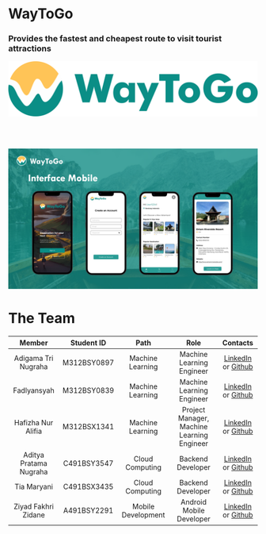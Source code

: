 # WayToGo
### Provides the fastest and cheapest route to visit tourist attractions
<img  src="https://raw.githubusercontent.com/ziyadoodle/WayToGo/main/wtg_horizontal.png" alt="waytogo" width="1000" />

<br/><br/>

<img  src="https://raw.githubusercontent.com/ziyadoodle/WayToGo/main/Screenshot%202023-12-22%20212221.png" alt="waytogo" width="1000" />

# The Team

|            Member           | Student ID  |        Path        |                    Role                    |                                                       Contacts                                                      |
| :-------------------------: | :--------:  | :----------------: | :----------------------------------------: | :-----------------------------------------------------------------------------------------------------------------: |
|     Adigama Tri Nugraha     | M312BSY0897 |  Machine Learning  |          Machine Learning Engineer         |              [LinkedIn](https://www.linkedin.com/in/adigama/) or [Github](https://github.com/adigamatn)             |
|         Fadlyansyah         | M312BSY0839 |  Machine Learning  |          Machine Learning Engineer         |          [LinkedIn](https://www.linkedin.com/in/fadlyansyah/) or [Github](https://github.com/Fadlyansyahh)          |
|      Hafizha Nur Alifia     | M312BSX1341 |  Machine Learning  | Project Manager, Machine Learning Engineer |           [LinkedIn](https://www.linkedin.com/in/hafizhanrlf/) or [Github](https://github.com/hafizhanrlf)          |
|    Aditya Pratama Nugraha   | C491BSY3547 |   Cloud Computing  |              Backend Developer             |             [LinkedIn](https://www.linkedin.com/in/adittyapn/) or [Github](https://github.com/Adittyapn)            |
|         Tia Maryani         | C491BSX3435 |   Cloud Computing  |              Backend Developer             |               [LinkedIn](https://www.linkedin.com/in/tyayaaa/) or [Github](https://github.com/tyayaaa)              |
|     Ziyad Fakhri Zidane     | A491BSY2291 | Mobile Development |          Android Mobile Developer          |          [LinkedIn](https://www.linkedin.com/in/ziyad-f-zidane/) or [Github](https://github.com/ziyadoodle)         |
